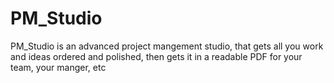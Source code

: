 # PM_Studio
PM_Studio is an advanced project mangement studio, that gets all you work and ideas ordered and polished, then gets it in a readable PDF for your team, your manger, etc
